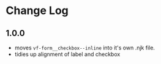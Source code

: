 # Change Log

## 1.0.0

- moves `vf-form__checkbox--inline` into it's own .njk file.
- tidies up alignment of label and checkbox

